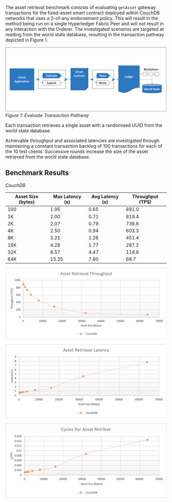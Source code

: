 The asset retrieval benchmark consists of evaluating `getAsset` gateway transactions for the fixed-asset smart contract deployed within CouchDB networks that uses a 2-of-any endorsement policy. This will result in the method being run on a single Hyperledger Fabric Peer and will not result in any interaction with the Orderer. The investigated scenarios are targeted at reading from the world state database, resulting in the transaction pathway depicted in Figure 1.

![evaluate contract get pathway](../../../../../diagrams/TransactionRoute_Evaluate.png)*Figure 1: Evaluate Transaction Pathway*

Each transaction retrieves a single asset with a randomised UUID from the world state database.

Achievable throughput and associated latencies are investigated through maintaining a constant transaction backlog of 100 transactions for each of the 10 test clients. Successive rounds increase the size of the asset retrieved from the world state database.

## Benchmark Results

*CouchDB*

| Asset Size (bytes) | Max Latency (s) | Avg Latency (s) | Throughput (TPS) |
| ------------------ | --------------- | --------------- | ---------------- |
| 100 | 1.95 | 0.65 | 891.0 |
| 1K | 2.00 | 0.71 | 819.4 |
| 2K | 2.07 | 0.79 | 736.6 |
| 4K | 2.50 | 0.94 | 603.3 |
| 8K | 3.21 | 1.26 | 451.4 |
| 16K | 4.28 | 1.77 | 287.2 |
| 32K | 8.57 | 4.47 | 114.6 |
| 64K | 15.35 | 7.80 | 68.7 |

![single query fabric tps performance](../../../../../charts/2.0.0/nodeJS/nodeSDK/getAsset/GetAssetTPS.png)

![single query fabric latency performance](../../../../../charts/2.0.0/nodeJS/nodeSDK/getAsset/GetAssetLatency.png)

![single query fabric cycles performance](../../../../../charts/2.0.0/nodeJS/nodeSDK/getAsset/GetAssetCycles.png)
